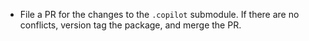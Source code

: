 - File a PR for the changes to the `.copilot` submodule. If there are no conflicts, version tag the package, and merge the PR.
